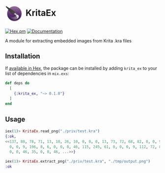<h1><img align="center" height="60" src="priv/logo.svg"> KritaEx</h1>

[![Hex.pm](https://img.shields.io/hexpm/v/krita_ex.svg)](https://hex.pm/packages/krita_ex) 
[![Documentation](https://img.shields.io/badge/documentation-gray)](https://hexdocs.pm/krita_ex)

A module for extracting embedded images from Krita .kra files

## Installation

If [available in Hex](https://hex.pm/docs/publish), the package can be installed
by adding `krita_ex` to your list of dependencies in `mix.exs`:

```elixir
def deps do
  [
    {:krita_ex, "~> 0.1.0"}
  ]
end
```

## Usage

```elixir
iex(1)> KritaEx.read_png("./priv/test.kra")
{:ok,
<<137, 80, 78, 71, 13, 10, 26, 10, 0, 0, 0, 13, 73, 72, 68, 82, 0, 0, 9, 196,
  0, 0, 9, 196, 8, 6, 0, 0, 0, 46, 115, 245, 61, 0, 0, 0, 9, 112, 72, 89, 115,
  0, 0, 46, 35, 0, 0, 46, ...>>}
```

```elixir
iex(1)> KritaEx.extract_png("./priv/test.kra", "./tmp/output.png")
:ok
```
